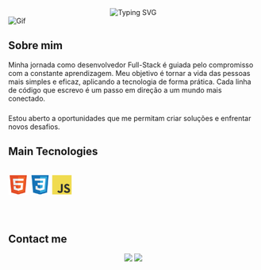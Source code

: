 <div align="center">
  <img src="https://readme-typing-svg.demolab.com?    font=Fira+Code&size=30&pause=1000&center=true&width=600&lines=Hello%2C+World. I'm+Lucas+Navarro;%3C+Web+developer+%2F%3E" alt="Typing SVG" />
</div>
  <img src="ce2614ef4c70f04a2c578f972308f5b6.gif" alt="Gif">


## Sobre mim
Minha jornada como desenvolvedor Full-Stack é guiada pelo compromisso com a constante aprendizagem. Meu objetivo é tornar a vida das pessoas mais simples e eficaz, aplicando a tecnologia de forma prática. Cada linha de código que escrevo é um passo em direção a um mundo mais conectado.

### 
Estou aberto a oportunidades que me permitam criar soluções e enfrentar novos desafios.

## Main Tecnologies
<div style="display: inline_block"><br>
    <img align="center" alt="HTML5" height=40" width="40" src="https://github.com/devicons/devicon/blob/master/icons/html5/html5-original.svg"/> 
   <img align="center" alt="CSS3" height="40" width="40" src="https://github.com/devicons/devicon/blob/master/icons/css3/css3-original.svg">
   <img align="center" alt="JavaScript" height="40" width="40" src="https://github.com/devicons/devicon/blob/master/icons/javascript/javascript-original.svg">
</div>
                                                                               
</div>

<br><br>

## Contact me 

<div align="center"> 
   <a href="https://www.linkedin.com/in/lucas-scquiavon-359718248/" target="_blank"><img src="https://img.shields.io/badge/-LinkedIn-%230077B5?style=for-the-badge&logo=linkedin&logoColor=white" target="_blank"></a> 
     <a href = "mailto:navarrolucas0009@gmail.com"><img src="https://img.shields.io/badge/-Gmail-%23333?style=for-the-badge&logo=gmail&logoColor=white" target="_blank"></a>

      
  

 
 
<div align="center">

</div>

